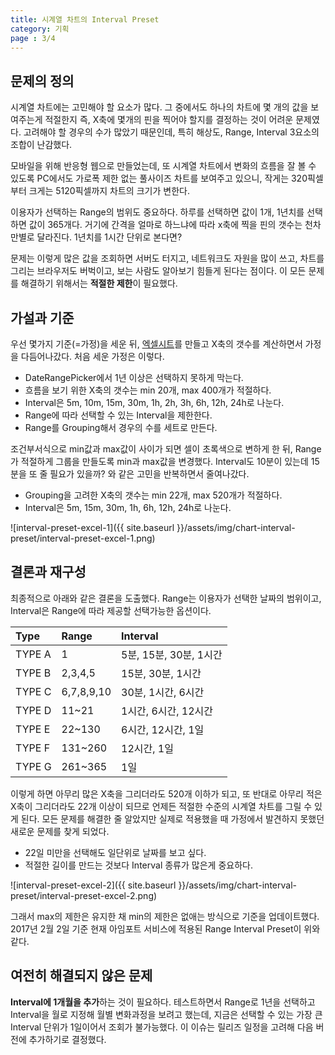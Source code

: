 ```yaml
---
title: 시계열 차트의 Interval Preset
category: 기획
page : 3/4
---
```


## 문제의 정의

시계열 차트에는 고민해야 할 요소가 많다. 그 중에서도 하나의 차트에 몇 개의 값을 보여주는게 적절한지 즉, X축에 몇개의 핀을 찍어야 할지를 결정하는 것이 어려운 문제였다. 고려해야 할 경우의 수가 많았기 때문인데, 특히 해상도, Range, Interval 3요소의 조합이 난감했다.

모바일을 위해 반응형 웹으로 만들었는데, 또 시계열 차트에서 변화의 흐름을 잘 볼 수 있도록 PC에서도 가로폭 제한 없는 풀사이즈 차트를 보여주고 있으니, 작게는 320픽셀부터 크게는 5120픽셀까지 차트의 크기가 변한다.

이용자가 선택하는 Range의 범위도 중요하다. 하루를 선택하면 값이 1개, 1년치를 선택하면 값이 365개다. 거기에 간격을 얼마로 하느냐에 따라 x축에 찍을 핀의 갯수는 천차만별로 달라진다. 1년치를 1시간 단위로 본다면?

문제는 이렇게 많은 값을 조회하면 서버도 터지고, 네트워크도 자원을 많이 쓰고, 차트를 그리는 브라우저도 버벅이고, 보는 사람도 알아보기 힘들게 된다는 점이다. 이 모든 문제를 해결하기 위해서는 **적절한 제한**이 필요했다.

<div class="divider"></div>

## 가설과 기준

우선 몇가지 기준(=가정)을 세운 뒤, [엑셀시트](https://docs.google.com/spreadsheets/d/1mCL2wrwzprnO1ErTBry6AhSiaUPepAJiu52fOyrbMiE/edit?usp=sharing)를 만들고 X축의 갯수를 계산하면서 가정을 다듬어나갔다. 처음 세운 가정은 이렇다.
* DateRangePicker에서 1년 이상은 선택하지 못하게 막는다.
* 흐름을 보기 위한 X축의 갯수는 min 20개, max 400개가 적절하다.
* Interval은 5m, 10m, 15m, 30m, 1h, 2h, 3h, 6h, 12h, 24h로 나눈다.
* Range에 따라 선택할 수 있는 Interval을 제한한다.
* Range를 Grouping해서 경우의 수를 세트로 만든다.

조건부서식으로 min값과 max값이 사이가 되면 셀이 초록색으로 변하게 한 뒤, Range가 적절하게 그룹을 만들도록 min과 max값을 변경했다.
Interval도 10분이 있는데 15분을 또 줄 필요가 있을까? 와 같은 고민을 반복하면서 줄여나갔다.

* Grouping을 고려한 X축의 갯수는 min 22개, max 520개가 적절하다.
* Interval은 5m, 15m, 30m, 1h, 6h, 12h, 24h로 나눈다.

![interval-preset-excel-1]({{ site.baseurl }}/assets/img/chart-interval-preset/interval-preset-excel-1.png)

<div class="divider"></div>

## 결론과 재구성

최종적으로 아래와 같은 결론을 도출했다. Range는 이용자가 선택한 날짜의 범위이고, Interval은 Range에 따라 제공할 선택가능한 옵션이다.

| Type          | Range         | Interval  |
| :------------ |:--------------| :---------|
| TYPE A        |  1            | 5분, 15분, 30분, 1시간|              
| TYPE B        |  2,3,4,5      | 15분, 30분, 1시간    |         
| TYPE C        |  6,7,8,9,10   | 30분, 1시간, 6시간    |           
| TYPE D        |  11~21        | 1시간, 6시간, 12시간  |             
| TYPE E        |  22~130       | 6시간, 12시간, 1일   |            
| TYPE F        |  131~260      | 12시간, 1일         |
| TYPE G        |  261~365      | 1일                |

이렇게 하면 아무리 많은 X축을 그리더라도 520개 이하가 되고, 또 반대로 아무리 적은 X축이 그리더라도 22개 이상이 되므로 언제든 적절한 수준의 시계열 차트를 그릴 수 있게 된다. 모든 문제를 해결한 줄 알았지만 실제로 적용했을 때 가정에서 발견하지 못했던 새로운 문제를 찾게 되었다.

* 22일 미만을 선택해도 일단위로 날짜를 보고 싶다.
* 적절한 길이를 만드는 것보다 Interval 종류가 많은게 중요하다.

![interval-preset-excel-2]({{ site.baseurl }}/assets/img/chart-interval-preset/interval-preset-excel-2.png)

그래서 max의 제한은 유지한 채 min의 제한은 없애는 방식으로 기준을 업데이트했다. 2017년 2월 2일 기준 현재 아임포트 서비스에 적용된 Range Interval Preset이 위와 같다.

<div class="divider"></div>

## 여전히 해결되지 않은 문제

**Interval에 1개월을 추가**하는 것이 필요하다. 테스트하면서 Range로 1년을 선택하고 Interval을 월로 지정해 월별 변화과정을 보려고 했는데, 지금은 선택할 수 있는 가장 큰 Interval 단위가 1일이어서 조회가 불가능했다. 이 이슈는 릴리즈 일정을 고려해 다음 버전에 추가하기로 결정했다.